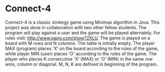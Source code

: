# Connect-4
Connect-4 is a  classic strategy game using Minimax algorithm in Java.
This project was done in collaboration with two other fellow students.
The program will play against a user and the game will be played alternately.
For rules visit: http://www.papg.com/show?2XLU.
The game is played on a board with M rows and N columns. The table is initially empty. The player MAX
(program) places 'X' on the board according to the rules of the game, while player MIN
(user) places 'O' according to the rules of the game. The player who places
K consecutive 'X' (MAX) or 'O' (MIN) in the same row wins, column or diagonal. M, N, K are defined in
beginning of the program.
